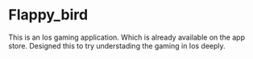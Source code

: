 # Flappy_bird

This is an Ios gaming application. Which is already available on the app store. 
Designed this to try understading the gaming in Ios deeply.
